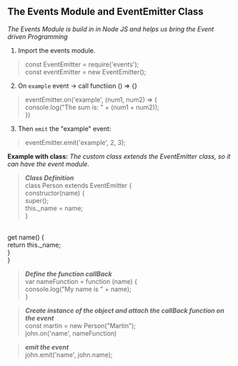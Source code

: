 ## The Events Module and EventEmitter Class

*The Events Module is build in in Node JS and helps us bring the Event driven Programming*

1. Import the events module.
> const EventEmitter = require('events'); <br />
const eventEmitter = new EventEmitter(); <br />

2. On `example` event -> call functiion () => {}

> eventEmitter.on('example', (num1, num2) => { <br />
console.log("The sum is: " + (num1 + num2)); <br />
})

3. Then `emit` the "example" event: 
> eventEmitter.emit('example', 2, 3);

**Example with class:**
*The custom class extends the EventEmitter class, so it can have the event module.*

> **_Class Definition_** <br /> class Person extends EventEmitter { <br />
constructor(name) { <br />
        super(); <br />
        this._name = name;<br />
    }<br />
<br />
    get name() {<br />
        return this._name;<br />
    }<br />
}<br />

> **_Define the function callBack_** <br /> var nameFunction = function (name) {<br /> 
console.log("My name is " + name); <br /> 
}<br /> 

> **_Create instance of the object and attach the callBack function on the event_** <br /> const martin = new Person("Martin");<br />
john.on('name', nameFunction)<br />

> **_emit the event_** <br />john.emit('name', john.name);<br />
